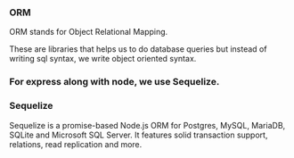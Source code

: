### ORM

ORM stands for Object Relational Mapping.

These are libraries that helps us to do database queries but instead of writing sql syntax, we write object oriented syntax.

### For express along with node, we use Sequelize.

### Sequelize

Sequelize is a promise-based Node.js ORM for Postgres, MySQL, MariaDB, SQLite and Microsoft SQL Server. It features solid transaction support, relations, read replication and more.
